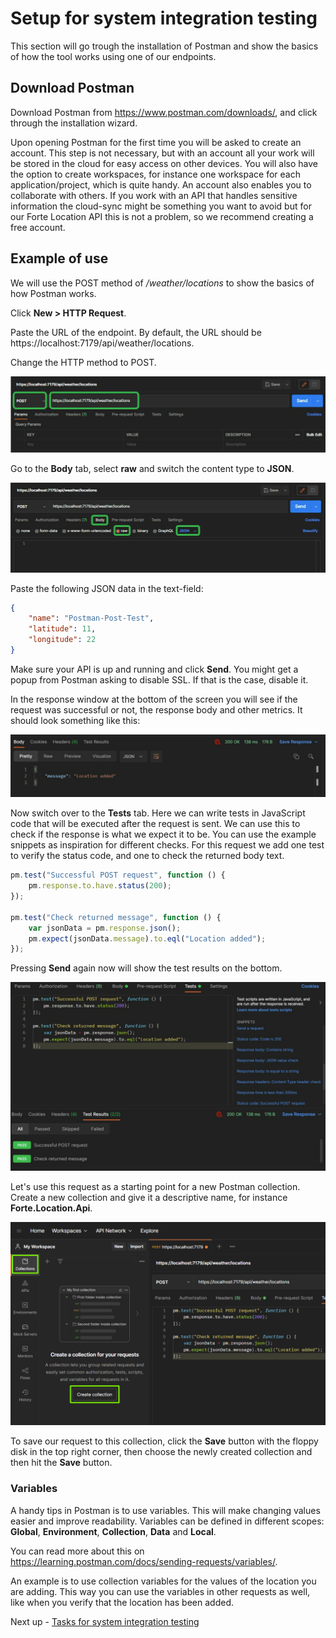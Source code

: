 # Setup for system integration testing

This section will go trough the installation of Postman and show the basics of how the tool works using one of our endpoints. 

## Download Postman
Download Postman from https://www.postman.com/downloads/, and click through the installation wizard.

Upon opening Postman for the first time you will be asked to create an account. This step is not necessary, but with an account all your work will be stored in the cloud for easy access on other devices. You will also have the option to create workspaces, for instance one workspace for each application/project, which is quite handy. An account also enables you to collaborate with others.
If you work with an API that handles sensitive information the cloud-sync might be something you want to avoid but for our Forte Location API this is not a problem, so we recommend creating a free account. 

## Example of use
We will use the POST method of */weather/locations* to show the basics of how Postman works. 

Click **New > HTTP Request**. 

Paste the URL of the endpoint. By default, the URL should be https://localhost:7179/api/weather/locations.

Change the HTTP method to POST. 

![method](./images/system-integration-testing-method.PNG)

Go to the **Body** tab, select **raw** and switch the content type to **JSON**.

![body](./images/system-integration-testing-body.PNG)

Paste the following JSON data in the text-field:

```json
{
    "name": "Postman-Post-Test",
    "latitude": 11,
    "longitude": 22
}
```

Make sure your API is up and running and click **Send**. You might get a popup from Postman asking to disable SSL. If that is the case, disable it.

In the response window at the bottom of the screen you will see if the request was successful or not, the response body and other metrics. It should look something like this:

![response](./images/system-integration-testing-response.PNG)

Now switch over to the **Tests** tab. Here we can write tests in JavaScript code that will be executed after the request is sent. We can use this to check if the response is what we expect it to be. You can use the example snippets as inspiration for different checks. For this request we add one test to verify the status code, and one to check the returned body text. 

```javascript
pm.test("Successful POST request", function () {
    pm.response.to.have.status(200); 
});

pm.test("Check returned message", function () {
    var jsonData = pm.response.json();
    pm.expect(jsonData.message).to.eql("Location added");
});
```
Pressing **Send** again now will show the test results on the bottom.

![test](./images/system-integration-testing-test.PNG)

Let's use this request as a starting point for a new Postman collection. Create a new collection and give it a descriptive name, for instance **Forte.Location.Api**.

![test](images/03a-create_collection.png)

To save our request to this collection, click the **Save** button with the floppy disk in the top right corner, then choose the newly created collection and then hit the **Save** button.


### Variables
A handy tips in Postman is to use variables. This will make changing values easier and improve readability. 
Variables can be defined in different scopes: **Global**, **Environment**, **Collection**, **Data** and **Local**. 

You can read more about this on https://learning.postman.com/docs/sending-requests/variables/.

An example is to use collection variables for the values of the location you are adding. This way you can use the variables in other requests as well, like when you verify that the location has been added. 

Next up - [Tasks for system integration testing](03b-tasks-system-integration-testing.md)